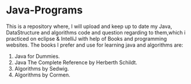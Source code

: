 # Java-Programs
This is a repository where, I will upload and keep up to date my Java, DataStructure and algorithms code and question regarding to them,which i practiced on eclipse & IntelliJ with help of Books and programming websites. The books I prefer and use for learning java and algorithms are:

1. Java for Dummies.
2. Java The Complete Reference by Herberth Schildt.
3. Algorithms by Sedwig.
4. Algorithms by Cormen.
